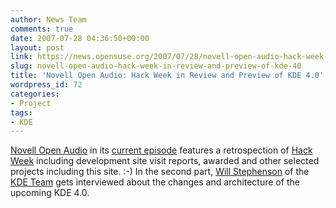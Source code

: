 ```yaml
---
author: News Team
comments: true
date: 2007-07-28 04:36:50+00:00
layout: post
link: https://news.opensuse.org/2007/07/28/novell-open-audio-hack-week-in-review-and-preview-of-kde-40/
slug: novell-open-audio-hack-week-in-review-and-preview-of-kde-40
title: 'Novell Open Audio: Hack Week in Review and Preview of KDE 4.0'
wordpress_id: 72
categories:
- Project
tags:
- KDE
---
```


[Novell Open Audio](//www.novell.com/feeds/openaudio/) in its [current episode](//www.novell.com/feeds/openaudio/?p=170) features a retrospection of [Hack Week](//idea.opensuse.org/content/) including development site visit reports, awarded and other selected projects including this site. :-) In the second part, [Will Stephenson](//en.opensuse.org/User:Wstephenson) of the [KDE Team](//en.opensuse.org/KDE_Team) gets interviewed about the changes and architecture of the upcoming KDE 4.0.
